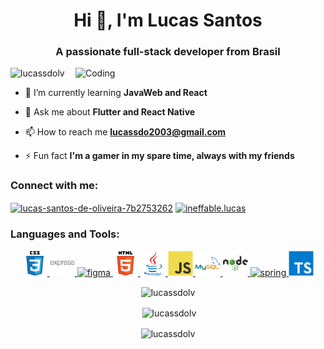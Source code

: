 <h1 align="center">Hi 👋, I'm Lucas Santos</h1>
<h3 align="center">A passionate full-stack developer from Brasil</h3>
<img align="right" alt="Coding" width="400" src="https://media.licdn.com/dms/image/D4D12AQH4mcQALwgZ7Q/article-cover_image-shrink_600_2000/0/1691989932071?e=2147483647&v=beta&t=uwm5lxFiqURXuzG_xnf9hrIr-_sojSaQ4ggruUAYsmU">
<p align="left"> <img src="https://komarev.com/ghpvc/?username=lucassdolv&label=Profile%20views&color=0e75b6&style=flat" alt="lucassdolv" /> </p>

- 🌱 I’m currently learning **JavaWeb and React**

- 💬 Ask me about **Flutter and React Native**

- 📫 How to reach me **lucassdo2003@gmail.com**

- ⚡ Fun fact **I'm a gamer in my spare time, always with my friends**

<h3 align="left">Connect with me:</h3>
<p align="left">
<a href="https://linkedin.com/in/lucas-santos-de-oliveira-7b2753262" target="blank"><img align="center" src="https://raw.githubusercontent.com/rahuldkjain/github-profile-readme-generator/master/src/images/icons/Social/linked-in-alt.svg" alt="lucas-santos-de-oliveira-7b2753262" height="30" width="40" /></a>
<a href="https://instagram.com/ineffable.lucas" target="blank"><img align="center" src="https://raw.githubusercontent.com/rahuldkjain/github-profile-readme-generator/master/src/images/icons/Social/instagram.svg" alt="ineffable.lucas" height="30" width="40" /></a>
</p>

<h3 align="left">Languages and Tools:</h3>
<p align="center"> <a href="https://www.w3schools.com/css/" target="_blank" rel="noreferrer"> <img src="https://raw.githubusercontent.com/devicons/devicon/master/icons/css3/css3-original-wordmark.svg" alt="css3" width="40" height="40"/> </a> <a href="https://expressjs.com" target="_blank" rel="noreferrer"> <img src="https://raw.githubusercontent.com/devicons/devicon/master/icons/express/express-original-wordmark.svg" alt="express" width="40" height="40"/> </a> <a href="https://www.figma.com/" target="_blank" rel="noreferrer"> <img src="https://www.vectorlogo.zone/logos/figma/figma-icon.svg" alt="figma" width="40" height="40"/> </a> <a href="https://www.w3.org/html/" target="_blank" rel="noreferrer"> <img src="https://raw.githubusercontent.com/devicons/devicon/master/icons/html5/html5-original-wordmark.svg" alt="html5" width="40" height="40"/> </a> <a href="https://www.java.com" target="_blank" rel="noreferrer"> <img src="https://raw.githubusercontent.com/devicons/devicon/master/icons/java/java-original.svg" alt="java" width="40" height="40"/> </a> <a href="https://developer.mozilla.org/en-US/docs/Web/JavaScript" target="_blank" rel="noreferrer"> <img src="https://raw.githubusercontent.com/devicons/devicon/master/icons/javascript/javascript-original.svg" alt="javascript" width="40" height="40"/> </a> <a href="https://www.mysql.com/" target="_blank" rel="noreferrer"> <img src="https://raw.githubusercontent.com/devicons/devicon/master/icons/mysql/mysql-original-wordmark.svg" alt="mysql" width="40" height="40"/> </a> <a href="https://nodejs.org" target="_blank" rel="noreferrer"> <img src="https://raw.githubusercontent.com/devicons/devicon/master/icons/nodejs/nodejs-original-wordmark.svg" alt="nodejs" width="40" height="40"/> </a> <a href="https://spring.io/" target="_blank" rel="noreferrer"> <img src="https://www.vectorlogo.zone/logos/springio/springio-icon.svg" alt="spring" width="40" height="40"/> </a> <a href="https://www.typescriptlang.org/" target="_blank" rel="noreferrer"> <img src="https://raw.githubusercontent.com/devicons/devicon/master/icons/typescript/typescript-original.svg" alt="typescript" width="40" height="40"/> </a> </p>

<p align="center"><img align="center" height="195" width="495" src="https://github-readme-stats.vercel.app/api/top-langs?username=lucassdolv&show_icons=true&locale=en&layout=compact" alt="lucassdolv" /></p>

<p align="center">&nbsp;<img align="center" height="195" width="495" src="https://github-readme-stats.vercel.app/api?username=lucassdolv&show_icons=true&locale=en" alt="lucassdolv" /></p>

<p align="center"><img align="center" height="195" width="495" src="https://github-readme-streak-stats.herokuapp.com/?user=lucassdolv&" alt="lucassdolv" /></p>
